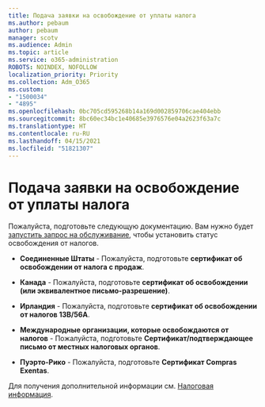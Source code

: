 ```yaml
---
title: Подача заявки на освобождение от уплаты налога
ms.author: pebaum
author: pebaum
manager: scotv
ms.audience: Admin
ms.topic: article
ms.service: o365-administration
ROBOTS: NOINDEX, NOFOLLOW
localization_priority: Priority
ms.collection: Adm_O365
ms.custom:
- "1500034"
- "4895"
ms.openlocfilehash: 0bc705cd595268b14a169d002859706cae404ebb
ms.sourcegitcommit: 8bc60ec34bc1e40685e3976576e04a2623f63a7c
ms.translationtype: HT
ms.contentlocale: ru-RU
ms.lasthandoff: 04/15/2021
ms.locfileid: "51821307"
---
```

# <a name="apply-for-tax-exempt-status"></a>Подача заявки на освобождение от уплаты налога

Пожалуйста, подготовьте следующую документацию. Вам нужно будет [запустить запрос на обслуживание](https://docs.microsoft.com/microsoft-365/admin/contact-support-for-business-products), чтобы установить статус освобождения от налогов.

- **Соединенные Штаты** - Пожалуйста, подготовьте **сертификат об освобождении от налога с продаж**.

- **Канада** - Пожалуйста, подготовьте **сертификат об освобождении (или эквивалентное письмо-разрешение)**.

- **Ирландия** - Пожалуйста, подготовьте **сертификат об освобождении от налогов 13B/56A**.

- **Международные организации, которые освобождаются от налогов** - Пожалуйста, подготовьте **Сертификат/подтверждающее письмо от местных налоговых органов**.

- **Пуэрто-Рико** - Пожалуйста, подготовьте **Сертификат Compras Exentas**.

Для получения дополнительной информации см. [Налоговая информация](https://docs.microsoft.com/microsoft-365/commerce/billing-and-payments/tax-information).
